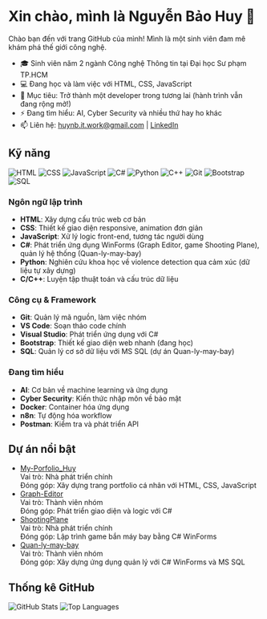 # Xin chào, mình là Nguyễn Bảo Huy 👋
Chào bạn đến với trang GitHub của mình! Mình là một sinh viên đam mê khám phá thế giới công nghệ.  
- 🎓 Sinh viên năm 2 ngành Công nghệ Thông tin tại Đại học Sư phạm TP.HCM  
- 💻 Đang học và làm việc với HTML, CSS, JavaScript  
- 🌱 Mục tiêu: Trở thành một developer trong tương lai (hành trình vẫn đang rộng mở!)  
- ⚡ Đang tìm hiểu: AI, Cyber Security và nhiều thứ hay ho khác  
- 📫 Liên hệ: [huynb.it.work@gmail.com](mailto:huynb.it.work@gmail.com) | [LinkedIn](https://www.linkedin.com/in/nguyen-huy-a0aa692a3/)  

## Kỹ năng
![HTML](https://img.shields.io/badge/-HTML-E34F26?style=flat&logo=html5&logoColor=white)
![CSS](https://img.shields.io/badge/-CSS-1572B6?style=flat&logo=css3&logoColor=white)
![JavaScript](https://img.shields.io/badge/-JavaScript-F7DF1E?style=flat&logo=javascript&logoColor=black)
![C#](https://img.shields.io/badge/-C%23-239120?style=flat&logo=c-sharp&logoColor=white)
![Python](https://img.shields.io/badge/-Python-3776AB?style=flat&logo=python&logoColor=white)
![C++](https://img.shields.io/badge/-C%2B%2B-00599C?style=flat&logo=c%2B%2B&logoColor=white)
![Git](https://img.shields.io/badge/-Git-F05032?style=flat&logo=git&logoColor=white)
![Bootstrap](https://img.shields.io/badge/-Bootstrap-7952B3?style=flat&logo=bootstrap&logoColor=white)
![SQL](https://img.shields.io/badge/-SQL-4479A1?style=flat&logo=postgresql&logoColor=white)

### Ngôn ngữ lập trình
- **HTML**: Xây dựng cấu trúc web cơ bản  
- **CSS**: Thiết kế giao diện responsive, animation đơn giản  
- **JavaScript**: Xử lý logic front-end, tương tác người dùng  
- **C#**: Phát triển ứng dụng WinForms (Graph Editor, game Shooting Plane), quản lý hệ thống (Quan-ly-may-bay)  
- **Python**: Nghiên cứu khoa học về violence detection qua cảm xúc (dữ liệu tự xây dựng)  
- **C/C++**: Luyện tập thuật toán và cấu trúc dữ liệu  

### Công cụ & Framework
- **Git**: Quản lý mã nguồn, làm việc nhóm  
- **VS Code**: Soạn thảo code chính  
- **Visual Studio**: Phát triển ứng dụng với C#  
- **Bootstrap**: Thiết kế giao diện web nhanh (đang học)  
- **SQL**: Quản lý cơ sở dữ liệu với MS SQL (dự án Quan-ly-may-bay)  

### Đang tìm hiểu
- **AI**: Cơ bản về machine learning và ứng dụng  
- **Cyber Security**: Kiến thức nhập môn về bảo mật  
- **Docker**: Container hóa ứng dụng  
- **n8n**: Tự động hóa workflow  
- **Postman**: Kiểm tra và phát triển API  

## Dự án nổi bật
- [My-Porfolio_Huy](https://github.com/NguyenBaoHuy05/My-Porfolio_Huy)  
  Vai trò: Nhà phát triển chính  
  Đóng góp: Xây dựng trang portfolio cá nhân với HTML, CSS, JavaScript  
- [Graph-Editor](https://github.com/khangdepzaivodich/Graph-Editor)  
  Vai trò: Thành viên nhóm  
  Đóng góp: Phát triển giao diện và logic với C#  
- [ShootingPlane](https://github.com/NguyenBaoHuy05/ShootingPlane)  
  Vai trò: Nhà phát triển chính  
  Đóng góp: Lập trình game bắn máy bay bằng C# WinForms  
- [Quan-ly-may-bay](https://github.com/khangdepzaivodich/Quan-ly-may-bay)  
  Vai trò: Thành viên nhóm  
  Đóng góp: Xây dựng ứng dụng quản lý với C# WinForms và MS SQL  

## Thống kê GitHub
![GitHub Stats](https://github-readme-stats.vercel.app/api?username=NguyenBaoHuy05&show_icons=true&theme=radical)
![Top Languages](https://github-readme-stats.vercel.app/api/top-langs/?username=NguyenBaoHuy05&layout=compact&theme=radical)

